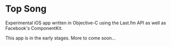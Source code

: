 # Top Song

Experimental iOS app written in Objective-C using the Last.fm API as well as Facebook's ComponentKit.

This app is in the early stages. More to come soon...
